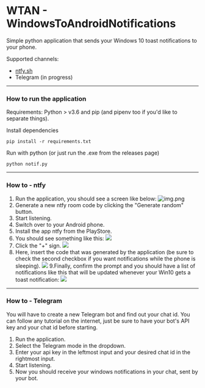 # WTAN - WindowsToAndroidNotifications

Simple python application that sends your Windows 10 toast notifications to your phone.

Supported channels:
- [ntfy.sh](https://ntfy.sh)
- Telegram (in progress)

---

### How to run the application

Requirements: Python > v3.6 and pip (and pipenv too if you'd like to separate things).

Install dependencies
````commandline
pip install -r requirements.txt
````

Run with python (or just run the .exe from the releases page)
````commandline
python notif.py
````

---
### How to - ntfy

1. Run the application, you should see a screen like below:
![img.png](imgs/img.png)
2. Generate a new ntfy room code by clicking the "Generate random" button.
3. Start listening.
4. Switch over to your Android phone.
5. Install the app ntfy from the PlayStore.
6. You should see something like this:
![](imgs/ntfy1.png)
7. Click the "+" sign.
![](imgs/ntfy2.png)
8. Here, insert the code that was generated by the application (be sure to check the second checkbox if you want notifications while the phone is sleeping).
![](imgs/ntfy4.png)
9.Finally, confirm the prompt and you should have a list of notifications like this that will be updated whenever your Win10 gets a toast notification:
![](imgs/ntfy5.png)
---

### How to - Telegram

You will have to create a new Telegram bot and find out your chat id. You can follow any tutorial on the internet, just be sure to have your bot's API key and your chat id before starting.

1. Run the application.
2. Select the Telegram mode in the dropdown.
3. Enter your api key in the leftmost input and your desired chat id in the rightmost input.
4. Start listening.
5. Now you should receive your windows notifications in your chat, sent by your bot.
